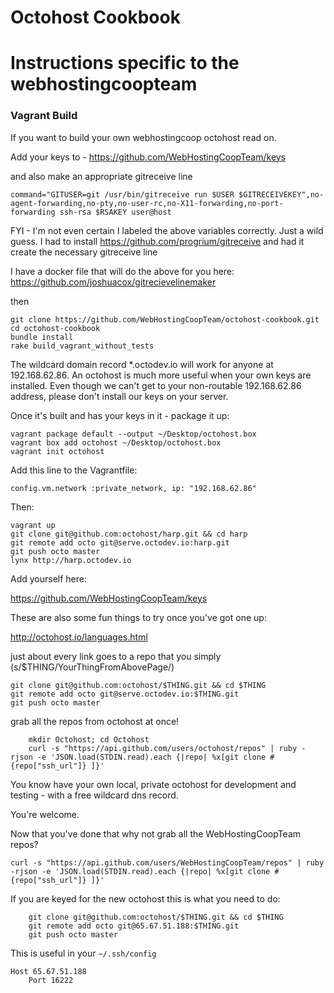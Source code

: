 Octohost Cookbook
=================
# Instructions specific to the webhostingcoopteam

### Vagrant Build

If you want to build your own webhostingcoop octohost read on.

Add your keys to - https://github.com/WebHostingCoopTeam/keys

and also make an appropriate gitreceive line

`command="GITUSER=git /usr/bin/gitreceive run $USER $GITRECEIVEKEY",no-agent-forwarding,no-pty,no-user-rc,no-X11-forwarding,no-port-forwarding ssh-rsa $RSAKEY user@host`

FYI - I'm not even certain I labeled the above variables correctly.  Just a wild guess. 
I had to install https://github.com/progrium/gitreceive
and had it create the necessary gitreceive line

I have a docker file that will do the above for you here:
https://github.com/joshuacox/gitrecievelinemaker

then

    git clone https://github.com/WebHostingCoopTeam/octohost-cookbook.git
    cd octohost-cookbook
    bundle install
    rake build_vagrant_without_tests

The wildcard domain record *.octodev.io will work for anyone at 192.168.62.86. An octohost is much more useful when your own keys are installed. Even though we can't get to your non-routable 192.168.62.86 address, please don't install our keys on your server.

Once it's built and has your keys in it - package it up:

    vagrant package default --output ~/Desktop/octohost.box
    vagrant box add octohost ~/Desktop/octohost.box
    vagrant init octohost

Add this line to the Vagrantfile:

    config.vm.network :private_network, ip: "192.168.62.86"

Then:

    vagrant up
    git clone git@github.com:octohost/harp.git && cd harp
    git remote add octo git@serve.octodev.io:harp.git
    git push octo master
    lynx http://harp.octodev.io

 Add yourself here:

https://github.com/WebHostingCoopTeam/keys

These are also some fun things to try once you've got one up:

http://octohost.io/languages.html

just about every link goes to a repo that you simply
(s/$THING/YourThingFromAbovePage/)

    git clone git@github.com:octohost/$THING.git && cd $THING
    git remote add octo git@serve.octodev.io:$THING.git
    git push octo master

grab all the repos from octohost at once!
```
    mkdir Octohost; cd Octohost
    curl -s "https://api.github.com/users/octohost/repos" | ruby -rjson -e 'JSON.load(STDIN.read).each {|repo| %x[git clone #{repo["ssh_url"]} ]}'
```

You know have your own local, private octohost for development and testing - with a free wildcard dns record.

You're welcome.

Now that you've done that why not grab all the WebHostingCoopTeam repos?

```
curl -s "https://api.github.com/users/WebHostingCoopTeam/repos" | ruby -rjson -e 'JSON.load(STDIN.read).each {|repo| %x[git clone #{repo["ssh_url"]} ]}'
```

If you are keyed for the new octohost this is what you need to do:

```
    git clone git@github.com:octohost/$THING.git && cd $THING
    git remote add octo git@65.67.51.188:$THING.git
    git push octo master
```

This is useful in your `~/.ssh/config`
```
Host 65.67.51.188
    Port 16222
```

